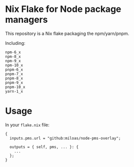 # Nix Flake for Node package managers
This repository is a Nix flake packaging the npm/yarn/pnpm.

Including:
```
npm-6_x
npm-8_x
npm-9_x
npm-10_x
pnpm-6_x
pnpm-7_x
pnpm-8_x
pnpm-9_x
pnpm-10_x
yarn-1_x
```


# Usage
In your `flake.nix` file:
```shell
{
  inputs.pms.url = "github:miloas/node-pms-overlay";

  outputs = { self, pms, ... }: {
    ...
  };
}
```
